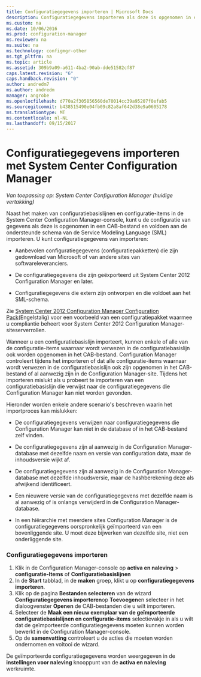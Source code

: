 ```yaml
---
title: Configuratiegegevens importeren | Microsoft Docs
description: Configuratiegegevens importeren als deze is opgenomen in een CAB-bestand-indeling en aan de ondersteunde Service Modeling Language-schema voldoet.
ms.custom: na
ms.date: 10/06/2016
ms.prod: configuration-manager
ms.reviewer: na
ms.suite: na
ms.technology: configmgr-other
ms.tgt_pltfrm: na
ms.topic: article
ms.assetid: 309b9a09-a611-4ba2-90ab-dde51582cf87
caps.latest.revision: "6"
caps.handback.revision: "0"
author: andredm7
ms.author: andredm
manager: angrobe
ms.openlocfilehash: d770a2f305856560de70014cc39a95207f0efab5
ms.sourcegitcommit: b438515490e04fb09c82a8af642d38e9a0605178
ms.translationtype: MT
ms.contentlocale: nl-NL
ms.lasthandoff: 09/15/2017
---
```

# <a name="import-configuration-data-with-system-center-configuration-manager"></a>Configuratiegegevens importeren met System Center Configuration Manager

*Van toepassing op: System Center Configuration Manager (huidige vertakking)*

Naast het maken van configuratiebasislijnen en configuratie-items in de System Center Configuration Manager-console, kunt u de configuratie van gegevens als deze is opgenomen in een CAB-bestand en voldoen aan de ondersteunde schema van de Service Modeling Language (SML) importeren. U kunt configuratiegegevens van importeren:  

-   Aanbevolen configuratiegegevens (configuratiepakketten) die zijn gedownload van Microsoft of van andere sites van softwareleveranciers.  

-   De configuratiegegevens die zijn geëxporteerd uit System Center 2012 Configuration Manager en later.  

-   Configuratiegegevens die extern zijn ontworpen en die voldoet aan het SML-schema.  

 Zie [System Center 2012 Configuration Manager Configuration Pack](http://www.microsoft.com/en-us/download/details.aspx?id=30710&WT.mc_id=rss_alldownloads_all)(Engelstalig) voor een voorbeeld van een configuratiepakket waarmee u compliantie beheert voor System Center 2012 Configuration Manager-siteserverrollen.  

Wanneer u een configuratiebasislijn importeert, kunnen enkele of alle van de configuratie-items waarnaar wordt verwezen in de configuratiebasislijn ook worden opgenomen in het CAB-bestand. Configuration Manager controleert tijdens het importeren of dat alle configuratie-items waarnaar wordt verwezen in de configuratiebasislijn ook zijn opgenomen in het CAB-bestand of al aanwezig zijn in de Configuration Manager-site. Tijdens het importeren mislukt als u probeert te importeren van een configuratiebasislijn die verwijst naar de configuratiegegevens die Configuration Manager kan niet worden gevonden.  

Hieronder worden enkele andere scenario's beschreven waarin het importproces kan mislukken:  

-   De configuratiegegevens verwijzen naar configuratiegegevens die Configuration Manager kan niet in de database of in het CAB-bestand zelf vinden.  

-   De configuratiegegevens zijn al aanwezig in de Configuration Manager-database met dezelfde naam en versie van configuration data, maar de inhoudsversie wijkt af.  

-   De configuratiegegevens zijn al aanwezig in de Configuration Manager-database met dezelfde inhoudsversie, maar de hashberekening deze als afwijkend identificeert.  

-   Een nieuwere versie van de configuratiegegevens met dezelfde naam is al aanwezig of is onlangs verwijderd in de Configuration Manager-database.  

-   In een hiërarchie met meerdere sites Configuration Manager is de configuratiegegevens oorspronkelijk geïmporteerd van een bovenliggende site. U moet deze bijwerken van dezelfde site, niet een onderliggende site.  

### <a name="import-configuration-data"></a>Configuratiegegevens importeren  

1.  Klik in de Configuration Manager-console op **activa en naleving** > **configuratie-Items** of **Configuratiebasislijnen**
2.  In de **Start** tabblad, in de **maken** groep, klikt u op **configuratiegegevens importeren**.  
3.  Klik op de pagina **Bestanden selecteren** van de wizard **Configuratiegegevens importeren**op **Toevoegen**en selecteer in het dialoogvenster **Openen** de CAB-bestanden die u wilt importeren.  
4.  Selecteer de **Maak een nieuw exemplaar van de geïmporteerde configuratiebasislijnen en configuratie-items** selectievakje in als u wilt dat de geïmporteerde configuratiegegevens moeten kunnen worden bewerkt in de Configuration Manager-console.  
5.  Op de **samenvatting** controleert u de acties die moeten worden ondernomen en voltooi de wizard.  

De geïmporteerde configuratiegegevens worden weergegeven in de **instellingen voor naleving** knooppunt van de **activa en naleving** werkruimte.  
